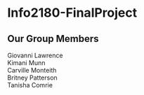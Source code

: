 # Info2180-FinalProject

## Our Group Members
Giovanni Lawrence
<br>
Kimani Munn
<br>
Carville Monteith
<br>
Britney Patterson
<br>
Tanisha Comrie
<br>